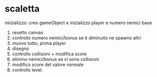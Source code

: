 # scaletta

iniizializzo: creo gameObject e inizializzo player e numero nemici base

1. resetto canvas
2. controllo numero nemici/bonus se è diminuito ne spawno altri
3. muovo tutto, prima player
4. disegno
5. controllo collisioni + modifica score
6. elimino nemici/bonus se ci sono collisioni
7. modifico score del valore normale
8. controllo level.
